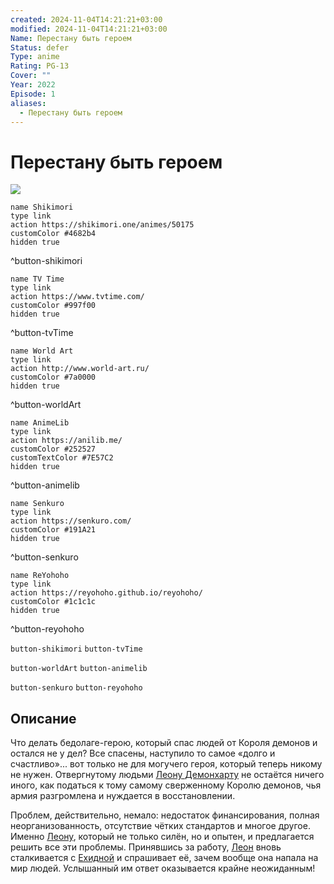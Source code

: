```yaml
---
created: 2024-11-04T14:21:21+03:00
modified: 2024-11-04T14:21:21+03:00
Name: Перестану быть героем
Status: defer
Type: anime
Rating: PG-13
Cover: ""
Year: 2022
Episode: 1
aliases:
  - Перестану быть героем
---
```


# Перестану быть героем

![](https://nyaa.shikimori.one/uploads/poster/animes/50175/3a27243ad3a5040e963b49f6625c6e42.jpeg)

```button
name Shikimori
type link
action https://shikimori.one/animes/50175
customColor #4682b4
hidden true
```
^button-shikimori

```button
name TV Time
type link
action https://www.tvtime.com/
customColor #997f00
hidden true
```
^button-tvTime

```button
name World Art
type link
action http://www.world-art.ru/
customColor #7a0000
hidden true
```
^button-worldArt

```button
name AnimeLib
type link
action https://anilib.me/
customColor #252527
customTextColor #7E57C2
hidden true
```
^button-animelib

```button
name Senkuro
type link
action https://senkuro.com/
customColor #191A21
hidden true
```
^button-senkuro

```button
name ReYohoho
type link
action https://reyohoho.github.io/reyohoho/
customColor #1c1c1c
hidden true
```
^button-reyohoho

`button-shikimori` `button-tvTime`

`button-worldArt` `button-animelib`

`button-senkuro` `button-reyohoho`

## Описание

Что делать бедолаге-герою, который спас людей от Короля демонов и остался не у дел? Все спасены, наступило то самое «долго и счастливо»... вот только не для могучего героя, который теперь никому не нужен. Отвергнутому людьми [Леону Демонхарту](https://shikimori.one/characters/202816-leo-demonheart) не остаётся ничего иного, как податься к тому самому сверженному Королю демонов, чья армия разгромлена и нуждается в восстановлении.

Проблем, действительно, немало: недостаток финансирования, полная неорганизованность, отсутствие чётких стандартов и многое другое. Именно [Леону](https://shikimori.one/characters/202816-leo-demonheart), который не только силён, но и опытен, и предлагается решить все эти проблемы. Принявшись за работу, [Леон](https://shikimori.one/characters/202816-leo-demonheart) вновь сталкивается с [Ехидной](https://shikimori.one/characters/202817-echidna) и спрашивает её, зачем вообще она напала на мир людей. Услышанный им ответ оказывается крайне неожиданным!
